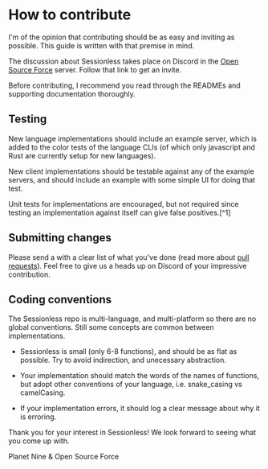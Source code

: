 # How to contribute

I'm of the opinion that contributing should be as easy and inviting as possible. 
This guide is written with that premise in mind.

The discussion about Sessionless takes place on Discord in the [Open Source Force][osf] server. 
Follow that link to get an invite. 

Before contributing, I recommend you read through the READMEs and supporting documentation thoroughly.

## Testing

New language implementations should include an example server, which is added to the color tests of the language CLIs (of which only javascript and Rust are currently setup for new languages).

New client implementations should be testable against any of the example servers, and should include an example with some simple UI for doing that test.

Unit tests for implementations are encouraged, but not required since testing an implementation against itself can give false positives.[^1]

## Submitting changes

Please send a with a clear list of what you've done (read more about [pull requests](http://help.github.com/pull-requests/)). 
Feel free to give us a heads up on Discord of your impressive contribution.

## Coding conventions

The Sessionless repo is multi-language, and multi-platform so there are no global conventions. 
Still some concepts are common between implementations.

* Sessionless is small (only 6-8 functions), and should be as flat as possible.
Try to avoid indirection, and unecessary abstraction.

* Your implementation should match the words of the names of functions, but adopt other conventions of your language, i.e. snake_casing vs camelCasing.

* If your implementation errors, it should log a clear message about why it is erroring.

Thank you for your interest in Sessionless!
We look forward to seeing what you come up with.

Planet Nine & Open Source Force

[osf]: https://opensourceforce.net
